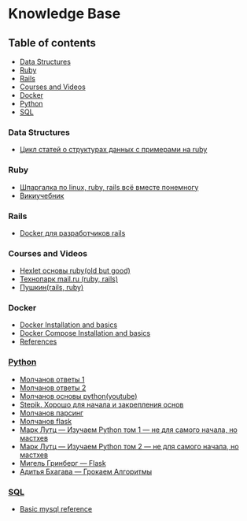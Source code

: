 <h1>Knowledge Base</h1>

<h2>Table of contents</h2>

<ul>
  <li><a href="#data-structures">Data Structures</a></li>
  <li><a href="#ruby">Ruby</a></li>
  <li><a href="#rails">Rails</a></li>
  <li><a href="#courses">Courses and Videos</a></li>
  <li><a href="#docker">Docker</a></li>
  <li><a href="#python">Python</a></li>
  <li><a href="#sql">SQL</a></li>
</ul>

<h3 id="data-structures">Data Structures</h3>
<ul>
  <li><a href="https://medium.com/amiralles/mastering-data-structures-in-ruby-recap-682a698b90d0">Цикл статей о структурах данных с примерами на ruby</a></li>
</ul>

<h3 id="ruby">Ruby</h3>
<ul>
  <li><a href="http://www.pragtob.info/rails-beginner-cheatsheet/">Шпаргалка по linux, ruby, rails всё вместе понемногу</a></li>
  <li><a href="https://ru.m.wikibooks.org/wiki/Ruby">Викиучебник</a></li>
</ul>

<h3 id="rails">Rails</h3>
<ul>
 <li><a href="http://onreader.mdl.ru/DockerRailsDevelopersApplicationsEverywhere/content/index.html">Docker для разработчиков rails</a></li>
</ul>


<h3 id="courses">Courses and Videos</h3>
<ul>
  <li><a href="https://ru.hexlet.io/courses/ruby">Hexlet основы ruby(old but good)</a></li>
  <li><a href="https://www.youtube.com/playlist?list=PLrCZzMib1e9odW1P2LnmGfe_dypZTxO3I">Технопарк mail.ru (ruby, rails)</a></li>
  <li><a href="https://www.youtube.com/playlist?list=PL3fvEdXaEVai41NdrasEgNK9lSy2w2xwg">Пушкин(rails, ruby)</a></li>
</ul>


<h3 id="docker">Docker</h3>
<ul>
  <li><a href="https://www.digitalocean.com/community/tutorials/how-to-install-and-use-docker-on-ubuntu-18-04">Docker Installation and basics</li>
  <li><a href="https://www.digitalocean.com/community/tutorials/how-to-install-docker-compose-on-ubuntu-18-04">Docker Compose Installation and basics</li>
  <li><a href="https://github.com/gonzo-web/knowledge_base/tree/master/docker">References</li>
</ul>

<h3 id="python">Python</h3>
<ul>
  <li><a href="https://www.youtube.com/watch?v=wsWVku26xcA">Молчанов ответы 1</li>
  <li><a href="https://www.youtube.com/watch?v=KT1Vf5EueGg">Молчанов ответы 2</li>
  <li><a href="https://www.youtube.com/playlist?list=PLlWXhlUMyooaeSj8L8tVVbtUo0WCO4ORR">Молчанов основы python(youtube)</li>
  <li><a href="https://stepik.org/course/512/">Stepik. Хорошо для начала и закрепления основ</li>
  <li><a href="https://www.youtube.com/watch?v=3hgkiDAaSQs">Молчанов парсинг</li>
  <li><a href="https://www.youtube.com/playlist?list=PLlWXhlUMyooZr5R2u2Zwxt6Pw6iwBo5y5">Молчанов flask</li>
  <li><a href="https://www.ozon.ru/context/detail/id/156082566/">Марк Лутц — Изучаем Python том 1 — не для самого начала, но мастхев</li>
  <li><a href="https://www.ozon.ru/context/detail/id/165524776/">Марк Лутц — Изучаем Python том 2 — не для самого начала, но мастхев</li>
  <li><a href="https://www.ozon.ru/context/detail/id/135559040/">Мигель Гринберг — Flask</li>
  <li><a href="https://www.ozon.ru/context/detail/id/139296295/">Адитья Бхагава — Грокаем Алгоритмы</li>
</ul>

<h3 id="sql">SQL</h3>
<ul>
  <li><a href="https://github.com/gonzo-web/knowledge_base/blob/master/sql/mysql.md">Basic mysql reference</li>
</ul>



